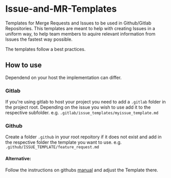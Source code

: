 # Issue-and-MR-Templates
Templates for Merge Requests and Issues to be used in Github/Gitlab Repositories. This templates are meant to help with creating Issues in a uniform way, to help team members to aquire relevant information from Issues the fastest way possible.

The templates follow a best practices.

## How to use
Dependend on your host the implementation can differ. 

### Gitlab

If you're using gitlab to host your project you need to add a `.gitlab` folder in the project root. Depending on the issue you wish to use add it to the respective subfolder. e.g. `.gitlab/issue_templates/myissue_template.md`

### Github

Create a folder `.github` in your root repoitory if it does not exist and add in the respective folder the template you want to use. e.g. `.github/ISSUE_TEMPLATE/feature_request.md`
#### Alternative:
Follow the instructions on githubs [manual](https://docs.github.com/en/communities/using-templates-to-encourage-useful-issues-and-pull-requests/configuring-issue-templates-for-your-repository) and adjust the Template there.

